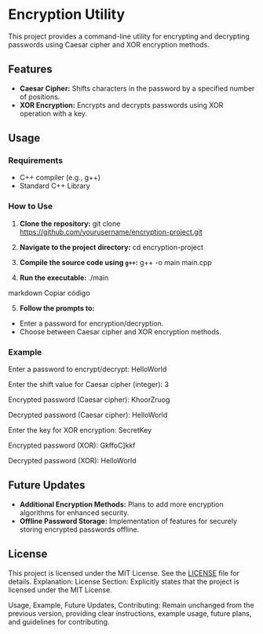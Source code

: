 # Encryption Utility

This project provides a command-line utility for encrypting and decrypting passwords using Caesar cipher and XOR encryption methods.

## Features

- **Caesar Cipher:** Shifts characters in the password by a specified number of positions.
- **XOR Encryption:** Encrypts and decrypts passwords using XOR operation with a key.

## Usage

### Requirements

- C++ compiler (e.g., g++)
- Standard C++ Library

### How to Use

1. **Clone the repository:**
git clone https://github.com/yourusername/encryption-project.git


2. **Navigate to the project directory:**
cd encryption-project



3. **Compile the source code using `g++`:**
g++ -o main main.cpp


4. **Run the executable:**
./main

markdown
Copiar código

5. **Follow the prompts to:**
- Enter a password for encryption/decryption.
- Choose between Caesar cipher and XOR encryption methods.

### Example

Enter a password to encrypt/decrypt: HelloWorld

Enter the shift value for Caesar cipher (integer): 3

Encrypted password (Caesar cipher): KhoorZruog

Decrypted password (Caesar cipher): HelloWorld

Enter the key for XOR encryption: SecretKey

Encrypted password (XOR): GkffoC]kkf

Decrypted password (XOR): HelloWorld

## Future Updates

- **Additional Encryption Methods:** Plans to add more encryption algorithms for enhanced security.
- **Offline Password Storage:** Implementation of features for securely storing encrypted passwords offline.


## License

This project is licensed under the MIT License. See the [LICENSE](LICENSE) file for details.
Explanation:
License Section: Explicitly states that the project is licensed under the MIT License.

Usage, Example, Future Updates, Contributing: Remain unchanged from the previous version, providing clear instructions, example usage, future plans, and guidelines for contributing.
